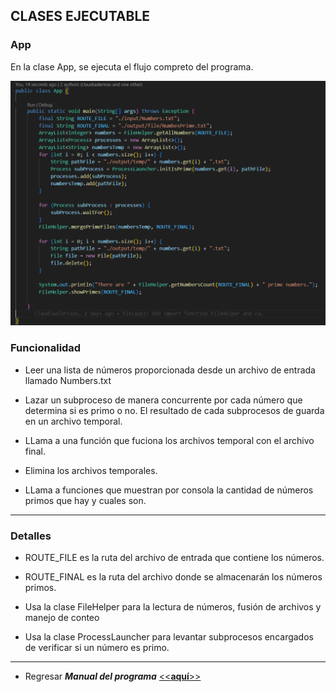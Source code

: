 ## CLASES EJECUTABLE

### App

En la clase App, se ejecuta el flujo compreto del programa. 


![image](./images/image-1.png)


### Funcionalidad
- Leer una lista de números proporcionada desde un archivo de entrada llamado Numbers.txt

- Lazar un subproceso de manera concurrente por cada número que determina si es primo o no. El resultado de cada subprocesos de guarda en un archivo temporal.

- LLama a una función que fuciona los archivos temporal con el archivo final.

- Elimina los archivos temporales.

- LLama a funciones que muestran por consola la cantidad de números primos que hay y cuales son.

---
### Detalles
- ROUTE_FILE es la ruta del archivo de entrada que contiene los números.

- ROUTE_FINAL es la ruta del archivo donde se almacenarán los números primos.

- Usa la clase FileHelper para la lectura de números, fusión de archivos y manejo de conteo

- Usa la clase ProcessLauncher para levantar subprocesos encargados de verificar si un número es primo.




---
- Regresar _**Manual del programa**_ [<<**aquí**>>](MANUAL_PROGRAMA.md) 